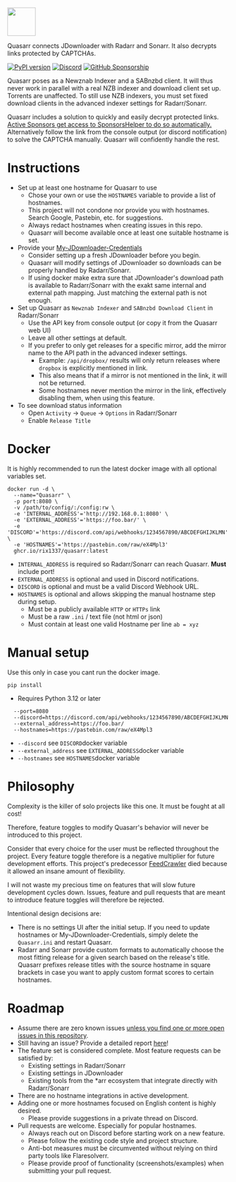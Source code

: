 #  

<img src="https://raw.githubusercontent.com/rix1337/Quasarr/main/Quasarr.png" data-canonical-src="https://raw.githubusercontent.com/rix1337/Quasarr/main/Quasarr.png" width="64" height="64" />

Quasarr connects JDownloader with Radarr and Sonarr. It also decrypts links protected by CAPTCHAs.

[![PyPI version](https://badge.fury.io/py/quasarr.svg)](https://badge.fury.io/py/quasarr)
[![Discord](https://img.shields.io/discord/1075348594225315891)](https://discord.gg/eM4zA2wWQb)
[![GitHub Sponsorship](https://img.shields.io/badge/support-me-red.svg)](https://github.com/users/rix1337/sponsorship)

Quasarr poses as a Newznab Indexer and a SABnzbd client.
It will thus never work in parallel with a real NZB indexer and download client set up.
Torrents are unaffected. To still use NZB indexers, you must set fixed download clients in the advanced indexer
settings for Radarr/Sonarr.

Quasarr includes a solution to quickly and easily decrypt protected links.
[Active Sponsors get access to SponsorsHelper to do so automatically.](https://github.com/users/rix1337/sponsorship)
Alternatively follow the link from the console output (or discord notification) to solve the CAPTCHA manually.
Quasarr will confidently handle the rest.

# Instructions

* Set up at least one hostname for Quasarr to use
    * Chose your own or use the `HOSTNAMES` variable to provide a list of hostnames.
    * This project will not condone nor provide you with hostnames. Search Google, Pastebin, etc. for suggestions.
    * Always redact hostnames when creating issues in this repo.
    * Quasarr will become available once at least one suitable hostname is set.
* Provide your [My-JDownloader-Credentials](https://my.jdownloader.org)
    * Consider setting up a fresh JDownloader before you begin.
    * Quasarr will modify settings of JDownloader so downloads can be properly handled by Radarr/Sonarr.
    * If using docker make extra sure that JDownloader's download path is available to Radarr/Sonarr with the exakt same
      internal and external path mapping. Just matching the external path is not enough.
* Set up Quasarr as `Newznab Indexer` and `SABnzbd Download Client` in Radarr/Sonarr
    * Use the API key from console output (or copy it from the Quasarr web UI)
    * Leave all other settings at default.
    * If you prefer to only get releases for a specific mirror, add the mirror name to the
      API path in the advanced indexer settings.
      * Example: `/api/dropbox/` results will only return releases where `dropbox` is explicitly mentioned in link.
      * This also means that if a mirror is not mentioned in the link, it will not be returned.
      * Some hostnames never mention the mirror in the link, effectively disabling them, when using this feature.
* To see download status information
    * Open `Activity` → `Queue` → `Options` in Radarr/Sonarr
    * Enable `Release Title`

# Docker

It is highly recommended to run the latest docker image with all optional variables set.

```
docker run -d \
  --name="Quasarr" \
  -p port:8080 \
  -v /path/to/config/:/config:rw \
  -e 'INTERNAL_ADDRESS'='http://192.168.0.1:8080' \
  -e 'EXTERNAL_ADDRESS'='https://foo.bar/' \
  -e 'DISCORD'='https://discord.com/api/webhooks/1234567890/ABCDEFGHIJKLMN' \
  -e 'HOSTNAMES'='https://pastebin.com/raw/eX4Mpl3'
  ghcr.io/rix1337/quasarr:latest
  ```

* `INTERNAL_ADDRESS` is required so Radarr/Sonarr can reach Quasarr. **Must** include port!
* `EXTERNAL_ADDRESS` is optional and used in Discord notifications.
* `DISCORD` is optional and must be a valid Discord Webhook URL.
* `HOSTNAMES` is optional and allows skipping the manual hostname step during setup.
    * Must be a publicly available `HTTP` or `HTTPs` link
    * Must be a raw `.ini` / text file (not html or json)
    * Must contain at least one valid Hostname per line `ab = xyz`

# Manual setup

Use this only in case you cant run the docker image.

`pip install `

* Requires Python 3.12 or later

```
  --port=8080
  --discord=https://discord.com/api/webhooks/1234567890/ABCDEFGHIJKLMN
  --external_address=https://foo.bar/
  --hostnames=https://pastebin.com/raw/eX4Mpl3
  ```

* `--discord` see `DISCORD`docker variable
* `--external_address` see `EXTERNAL_ADDRESS`docker variable
* `--hostnames` see `HOSTNAMES`docker variable

# Philosophy

Complexity is the killer of solo projects like this one. It must be fought at all cost!

Therefore, feature toggles to modify Quasarr's behavior will never be introduced to this project.

Consider that every choice for the user must be reflected throughout the project.
Every feature toggle therefore is a negative multiplier for future development efforts.
This project's predecessor [FeedCrawler](https://github.com/rix1337/FeedCrawler) died because it allowed an insane
amount of flexibility.

I will not waste my precious time on features that will slow future development cycles down.
Issues, feature and pull requests that are meant to introduce feature toggles will therefore be rejected.

Intentional design decisions are:
* There is no settings UI after the initial setup.
  If you need to update hostnames or My-JDownloader-Credentials, simply delete the `Quasarr.ini` and restart Quasarr.
* Radarr and Sonarr provide custom formats to automatically choose the most fitting release for a given search
  based on the release's title. Quasarr prefixes release titles with the source hostname in square brackets in case you
  want to apply custom format scores to certain hostnames.

# Roadmap

- Assume there are zero known
  issues [unless you find one or more open issues in this repository](https://github.com/rix1337/Quasarr/issues).
- Still having an issue? Provide a detailed report [here](https://github.com/rix1337/Quasarr/issues/new/choose)!
- The feature set is considered complete. Most feature requests can be satisfied by:
    - Existing settings in Radarr/Sonarr
    - Existing settings in JDownloader
    - Existing tools from the *arr ecosystem that integrate directly with Radarr/Sonarr
- There are no hostname integrations in active development.
- Adding one or more hostnames focused on English content is highly desired.
  - Please provide suggestions in a private thread on Discord.
- Pull requests are welcome. Especially for popular hostnames.
    - Always reach out on Discord before starting work on a new feature.
    - Please follow the existing code style and project structure.
    - Anti-bot measures must be circumvented without relying on third party tools like Flaresolverr.
    - Please provide proof of functionality (screenshots/examples) when submitting your pull request.
